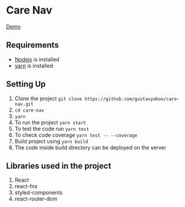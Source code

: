 # Care Nav
[Demo](http://dev.restadviser.com/dev2/prog85/#/)

## Requirements

* [Nodejs](https://nodejs.org/en/download/) is installed
* [yarn](https://yarnpkg.com/lang/en/docs/install/) is installed

## Setting Up

1. Clone the project `git clone https://github.com/gustavyahoo/care-nav.git`
2. `cd care-nav`
3. `yarn`
4. To run the project `yarn start`
5. To test the code run `yarn test`
6. To check code coverage `yarn test -- --coverage`
7. Build project using `yarn build`
8. The code inside build directory can be deployed on the server

## Libraries used in the project

1. React
2. react-fns
3. styled-components
4. react-router-dom
